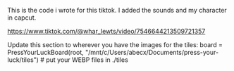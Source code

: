 This is the code i wrote for this tiktok.  I added the sounds and my character in capcut.

https://www.tiktok.com/@whar_lewts/video/7546644213509721357


Update this section to wherever you have the images for the tiles:
 board = PressYourLuckBoard(root, "/mnt/c/Users/abecx/Documents/press-your-luck/tiles")  # put your WEBP files in ./tiles
